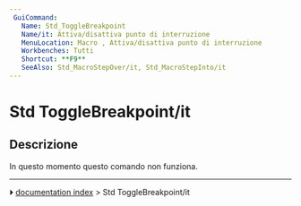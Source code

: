 ```yaml
---
 GuiCommand:
   Name: Std_ToggleBreakpoint
   Name/it: Attiva/disattiva punto di interruzione
   MenuLocation: Macro , Attiva/disattiva punto di interruzione 
   Workbenches: Tutti
   Shortcut: **F9**
   SeeAlso: Std_MacroStepOver/it, Std_MacroStepInto/it
---
```


# Std ToggleBreakpoint/it



## Descrizione

In questo momento questo comando non funziona.



---
⏵ [documentation index](../README.md) > Std ToggleBreakpoint/it
